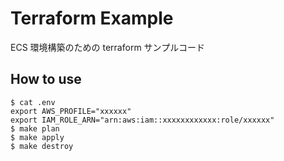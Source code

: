 # Terraform Example

ECS 環境構築のための terraform サンプルコード

## How to use

```shell
$ cat .env
export AWS_PROFILE="xxxxxx"
export IAM_ROLE_ARN="arn:aws:iam::xxxxxxxxxxxx:role/xxxxxx"
$ make plan
$ make apply
$ make destroy
```
